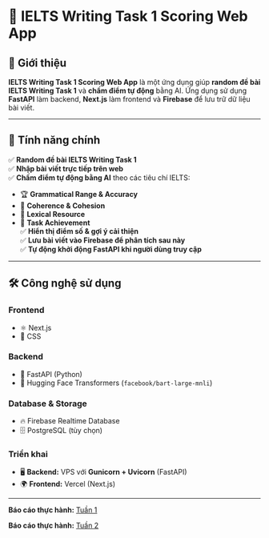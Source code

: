 # 📘 IELTS Writing Task 1 Scoring Web App  

## 📌 Giới thiệu  
**IELTS Writing Task 1 Scoring Web App** là một ứng dụng giúp **random đề bài IELTS Writing Task 1** và **chấm điểm tự động** bằng AI. Ứng dụng sử dụng **FastAPI** làm backend, **Next.js** làm frontend và **Firebase** để lưu trữ dữ liệu bài viết.  

---

## 🚀 Tính năng chính  
✅ **Random đề bài IELTS Writing Task 1**  
✅ **Nhập bài viết trực tiếp trên web**  
✅ **Chấm điểm tự động bằng AI** theo các tiêu chí IELTS:  
   - 🏆 **Grammatical Range & Accuracy**  
   - 🔗 **Coherence & Cohesion**  
   - 📖 **Lexical Resource**  
   - 📝 **Task Achievement**  
✅ **Hiển thị điểm số & gợi ý cải thiện**  
✅ **Lưu bài viết vào Firebase để phân tích sau này**  
✅ **Tự động khởi động FastAPI khi người dùng truy cập**  

---

## 🛠 Công nghệ sử dụng  
### **Frontend**  
- ⚛️ Next.js
- 🎨 CSS

### **Backend**  
- 🚀 FastAPI (Python)  
- 🤖 Hugging Face Transformers (`facebook/bart-large-mnli`)  

### **Database & Storage**  
- 🔥 Firebase Realtime Database
- 🗄 PostgreSQL (tùy chọn)  

### **Triển khai**  
- 🖥 **Backend:** VPS với **Gunicorn + Uvicorn** (FastAPI)  
- 🌍 **Frontend:** Vercel (Next.js)
---
**Báo cáo thực hành:** [Tuần 1](https://docs.google.com/document/d/1_wPghkC3Mr_xZfnGvOELz3a5wAUYGXti0MLBlqdqNsE/edit?usp=sharing)

**Báo cáo thực hành:** [Tuần 2](https://docs.google.com/document/d/1Xa5cGp1gAiwVR8JSNn-xS6WJ_4ErVsffJvqJzPaiXlk/edit?usp=sharing)
